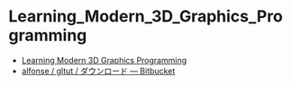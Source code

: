# Learning_Modern_3D_Graphics_Programming

- [Learning Modern 3D Graphics Programming](https://paroj.github.io/gltut/index.html)
- [alfonse / gltut / ダウンロード — Bitbucket](https://bitbucket.org/alfonse/gltut/downloads/)

